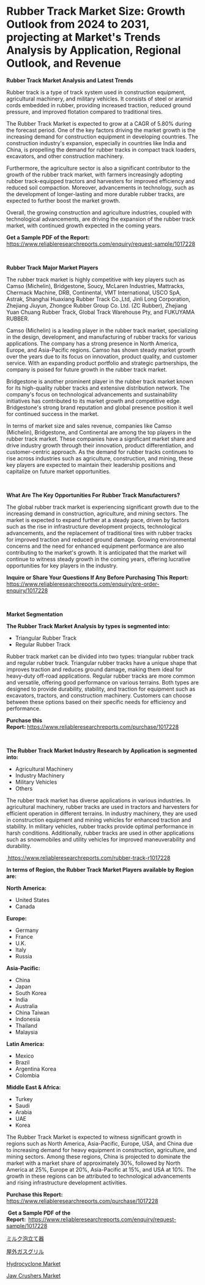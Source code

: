 <p><h1>Rubber Track Market Size: Growth Outlook from 2024 to 2031, projecting at Market's Trends Analysis by Application, Regional Outlook, and Revenue</h1></p><p><strong>Rubber Track Market Analysis and Latest Trends</strong></p>
<p><p>Rubber track is a type of track system used in construction equipment, agricultural machinery, and military vehicles. It consists of steel or aramid cords embedded in rubber, providing increased traction, reduced ground pressure, and improved flotation compared to traditional tires.</p><p>The Rubber Track Market is expected to grow at a CAGR of 5.80% during the forecast period. One of the key factors driving the market growth is the increasing demand for construction equipment in developing countries. The construction industry's expansion, especially in countries like India and China, is propelling the demand for rubber tracks in compact track loaders, excavators, and other construction machinery.</p><p>Furthermore, the agriculture sector is also a significant contributor to the growth of the rubber track market, with farmers increasingly adopting rubber track-equipped tractors and harvesters for improved efficiency and reduced soil compaction. Moreover, advancements in technology, such as the development of longer-lasting and more durable rubber tracks, are expected to further boost the market growth.</p><p>Overall, the growing construction and agriculture industries, coupled with technological advancements, are driving the expansion of the rubber track market, with continued growth expected in the coming years.</p></p>
<p><strong>Get a Sample PDF of the Report:&nbsp;</strong> <a href="https://www.reliableresearchreports.com/enquiry/request-sample/1017228">https://www.reliableresearchreports.com/enquiry/request-sample/1017228</a></p>
<p>&nbsp;</p>
<p><strong>Rubber Track Major Market Players</strong></p>
<p><p>The rubber track market is highly competitive with key players such as Camso (Michelin), Bridgestone, Soucy, McLaren Industries, Mattracks, Chermack Machine, DRB, Continental, VMT International, USCO SpA, Astrak, Shanghai Huaxiang Rubber Track Co.,Ltd, Jinli Long Corporation, Zhejiang Jiuyun, Zhongce Rubber Group Co. Ltd. (ZC Rubber), Zhejiang Yuan Chuang Rubber Track, Global Track Warehouse Pty, and FUKUYAMA RUBBER.</p><p>Camso (Michelin) is a leading player in the rubber track market, specializing in the design, development, and manufacturing of rubber tracks for various applications. The company has a strong presence in North America, Europe, and Asia-Pacific regions. Camso has shown steady market growth over the years due to its focus on innovation, product quality, and customer service. With an expanding product portfolio and strategic partnerships, the company is poised for future growth in the rubber track market.</p><p>Bridgestone is another prominent player in the rubber track market known for its high-quality rubber tracks and extensive distribution network. The company's focus on technological advancements and sustainability initiatives has contributed to its market growth and competitive edge. Bridgestone's strong brand reputation and global presence position it well for continued success in the market.</p><p>In terms of market size and sales revenue, companies like Camso (Michelin), Bridgestone, and Continental are among the top players in the rubber track market. These companies have a significant market share and drive industry growth through their innovation, product differentiation, and customer-centric approach. As the demand for rubber tracks continues to rise across industries such as agriculture, construction, and mining, these key players are expected to maintain their leadership positions and capitalize on future market opportunities.</p></p>
<p>&nbsp;</p>
<p><strong>What Are The Key Opportunities For Rubber Track Manufacturers?</strong></p>
<p><p>The global rubber track market is experiencing significant growth due to the increasing demand in construction, agriculture, and mining sectors. The market is expected to expand further at a steady pace, driven by factors such as the rise in infrastructure development projects, technological advancements, and the replacement of traditional tires with rubber tracks for improved traction and reduced ground damage. Growing environmental concerns and the need for enhanced equipment performance are also contributing to the market's growth. It is anticipated that the market will continue to witness steady growth in the coming years, offering lucrative opportunities for key players in the industry.</p></p>
<p><strong>Inquire or Share Your Questions If Any Before Purchasing This Report:</strong> <a href="https://www.reliableresearchreports.com/enquiry/pre-order-enquiry/1017228">https://www.reliableresearchreports.com/enquiry/pre-order-enquiry/1017228</a></p>
<p>&nbsp;</p>
<p><strong>Market Segmentation</strong></p>
<p><strong>The Rubber Track Market Analysis by types is segmented into:</strong></p>
<p><ul><li>Triangular Rubber Track</li><li>Regular Rubber Track</li></ul></p>
<p><p>Rubber track market can be divided into two types: triangular rubber track and regular rubber track. Triangular rubber tracks have a unique shape that improves traction and reduces ground damage, making them ideal for heavy-duty off-road applications. Regular rubber tracks are more common and versatile, offering good performance on various terrains. Both types are designed to provide durability, stability, and traction for equipment such as excavators, tractors, and construction machinery. Customers can choose between these options based on their specific needs for efficiency and performance.</p></p>
<p><strong>Purchase this Report:&nbsp;</strong><a href="https://www.reliableresearchreports.com/purchase/1017228">https://www.reliableresearchreports.com/purchase/1017228</a></p>
<p>&nbsp;</p>
<p><strong>The Rubber Track Market Industry Research by Application is segmented into:</strong></p>
<p><ul><li>Agricultural Machinery</li><li>Industry Machinery</li><li>Military Vehicles</li><li>Others</li></ul></p>
<p><p>The rubber track market has diverse applications in various industries. In agricultural machinery, rubber tracks are used in tractors and harvesters for efficient operation in different terrains. In industry machinery, they are used in construction equipment and mining vehicles for enhanced traction and stability. In military vehicles, rubber tracks provide optimal performance in harsh conditions. Additionally, rubber tracks are used in other applications such as snowmobiles and utility vehicles for improved maneuverability and durability.</p></p>
<p><a href="https://www.reliableresearchreports.com/rubber-track-r1017228">&nbsp;https://www.reliableresearchreports.com/rubber-track-r1017228</a></p>
<p><strong>In terms of Region, the Rubber Track Market Players available by Region are:</strong></p>
<p>
    <p> <strong> North America: </strong>
        <ul>
            <li>United States</li>
            <li>Canada</li>
        </ul>
        </p> 
    <p> <strong> Europe: </strong>
        <ul>
            <li>Germany</li>
            <li>France</li>
            <li>U.K.</li>
            <li>Italy</li>
            <li>Russia</li>
        </ul>
        </p> 
    <p> <strong> Asia-Pacific: </strong>
        <ul>
            <li>China</li>
            <li>Japan</li>
            <li>South Korea</li>
            <li>India</li>
            <li>Australia</li>
            <li>China Taiwan</li>
            <li>Indonesia</li>
            <li>Thailand</li>
            <li>Malaysia</li>
        </ul>
        </p> 
    <p> <strong> Latin America: </strong>
        <ul>
            <li>Mexico</li>
            <li>Brazil</li>
            <li>Argentina Korea</li>
            <li>Colombia</li>
        </ul>
        </p> 
    <p> <strong> Middle East & Africa: </strong>
        <ul>
            <li>Turkey</li>
            <li>Saudi</li>
            <li>Arabia</li>
            <li>UAE</li>
            <li>Korea</li>
        </ul>
    </p>
    </p>
<p><p>The Rubber Track Market is expected to witness significant growth in regions such as North America, Asia-Pacific, Europe, USA, and China due to increasing demand for heavy equipment in construction, agriculture, and mining sectors. Among these regions, China is projected to dominate the market with a market share of approximately 30%, followed by North America at 25%, Europe at 20%, Asia-Pacific at 15%, and USA at 10%. The growth in these regions can be attributed to technological advancements and rising infrastructure development activities.</p></p>
<p><strong>Purchase this Report: </strong><a href="https://www.reliableresearchreports.com/purchase/1017228">https://www.reliableresearchreports.com/purchase/1017228</a></p>
<p>&nbsp;<strong>Get a Sample PDF of the Report:&nbsp;&nbsp;</strong><a href="https://www.reliableresearchreports.com/enquiry/request-sample/1017228">https://www.reliableresearchreports.com/enquiry/request-sample/1017228</a></p>
<p><strong></strong></p>
<p><p><a href="https://github.com/vlcostes/Market-Research-Report-List-1/blob/main/366845221232.md">ミルク泡立て器</a></p><p><a href="https://github.com/EstaSprer20231/Market-Research-Report-List-1/blob/main/406623221233.md">屋外ガスグリル</a></p><p><a href="https://github.com/brentleyjimmiealvaradoz4l1rea/Market-Research-Report-List-2/blob/main/hydrocyclone-market.md">Hydrocyclone Market</a></p><p><a href="https://github.com/eeaveuhhh/Market-Research-Report-List-2/blob/main/jaw-crushers-market.md">Jaw Crushers Market</a></p></p>